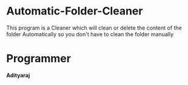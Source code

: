 # Automatic-Folder-Cleaner
This program is a Cleaner which will clean or delete the content of the folder Automatically so you don't have to clean the folder manually

# Programmer
**Adityaraj**
